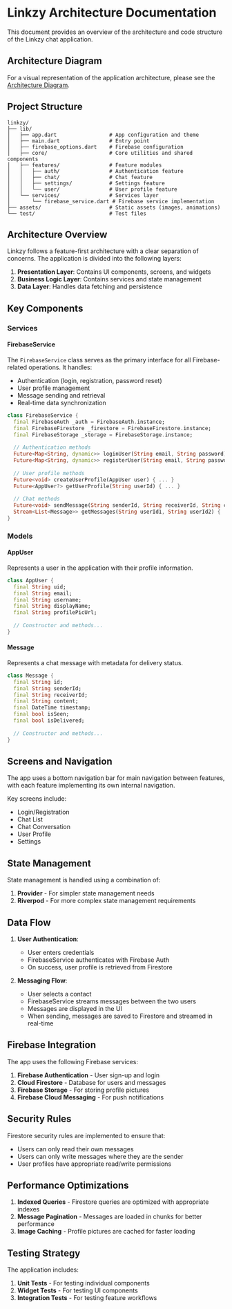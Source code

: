 # Linkzy Architecture Documentation

This document provides an overview of the architecture and code structure of the Linkzy chat application.

## Architecture Diagram

For a visual representation of the application architecture, please see the [Architecture Diagram](./images/architecture.md).

## Project Structure

```
linkzy/
├── lib/
│   ├── app.dart                 # App configuration and theme
│   ├── main.dart                # Entry point
│   ├── firebase_options.dart    # Firebase configuration
│   ├── core/                    # Core utilities and shared components
│   ├── features/                # Feature modules
│   │   ├── auth/                # Authentication feature
│   │   ├── chat/                # Chat feature
│   │   ├── settings/            # Settings feature
│   │   └── user/                # User profile feature
│   └── services/                # Services layer
│       └── firebase_service.dart # Firebase service implementation
├── assets/                      # Static assets (images, animations)
└── test/                        # Test files
```

## Architecture Overview

Linkzy follows a feature-first architecture with a clear separation of concerns. The application is divided into the following layers:

1. **Presentation Layer**: Contains UI components, screens, and widgets
2. **Business Logic Layer**: Contains services and state management
3. **Data Layer**: Handles data fetching and persistence

## Key Components

### Services

#### FirebaseService

The `FirebaseService` class serves as the primary interface for all Firebase-related operations. It handles:

- Authentication (login, registration, password reset)
- User profile management
- Message sending and retrieval
- Real-time data synchronization

```dart
class FirebaseService {
  final FirebaseAuth _auth = FirebaseAuth.instance;
  final FirebaseFirestore _firestore = FirebaseFirestore.instance;
  final FirebaseStorage _storage = FirebaseStorage.instance;
  
  // Authentication methods
  Future<Map<String, dynamic>> loginUser(String email, String password) { ... }
  Future<Map<String, dynamic>> registerUser(String email, String password) { ... }
  
  // User profile methods
  Future<void> createUserProfile(AppUser user) { ... }
  Future<AppUser?> getUserProfile(String userId) { ... }
  
  // Chat methods
  Future<void> sendMessage(String senderId, String receiverId, String content) { ... }
  Stream<List<Message>> getMessages(String userId1, String userId2) { ... }
}
```

### Models

#### AppUser

Represents a user in the application with their profile information.

```dart
class AppUser {
  final String uid;
  final String email;
  final String username;
  final String displayName;
  final String profilePicUrl;
  
  // Constructor and methods...
}
```

#### Message

Represents a chat message with metadata for delivery status.

```dart
class Message {
  final String id;
  final String senderId;
  final String receiverId;
  final String content;
  final DateTime timestamp;
  final bool isSeen;
  final bool isDelivered;
  
  // Constructor and methods...
}
```

## Screens and Navigation

The app uses a bottom navigation bar for main navigation between features, with each feature implementing its own internal navigation.

Key screens include:
- Login/Registration
- Chat List
- Chat Conversation
- User Profile
- Settings

## State Management

State management is handled using a combination of:

1. **Provider** - For simpler state management needs
2. **Riverpod** - For more complex state management requirements

## Data Flow

1. **User Authentication**:
   - User enters credentials
   - FirebaseService authenticates with Firebase Auth
   - On success, user profile is retrieved from Firestore

2. **Messaging Flow**:
   - User selects a contact
   - FirebaseService streams messages between the two users
   - Messages are displayed in the UI
   - When sending, messages are saved to Firestore and streamed in real-time

## Firebase Integration

The app uses the following Firebase services:

1. **Firebase Authentication** - User sign-up and login
2. **Cloud Firestore** - Database for users and messages
3. **Firebase Storage** - For storing profile pictures
4. **Firebase Cloud Messaging** - For push notifications

## Security Rules

Firestore security rules are implemented to ensure that:
- Users can only read their own messages
- Users can only write messages where they are the sender
- User profiles have appropriate read/write permissions

## Performance Optimizations

1. **Indexed Queries** - Firestore queries are optimized with appropriate indexes
2. **Message Pagination** - Messages are loaded in chunks for better performance
3. **Image Caching** - Profile pictures are cached for faster loading

## Testing Strategy

The application includes:
1. **Unit Tests** - For testing individual components
2. **Widget Tests** - For testing UI components
3. **Integration Tests** - For testing feature workflows 